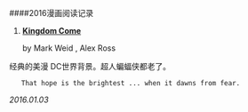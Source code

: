 ####2016漫画阅读记录

1. **[Kingdom Come](https://en.wikipedia.org/wiki/Kingdom_Come_(comics))**

   by Mark Weid , Alex Ross


  
  经典的美漫 DC世界背景。超人蝙蝠侠都老了。
  
       That hope is the brightest ... when it dawns from fear.
     

   *2016.01.03*  